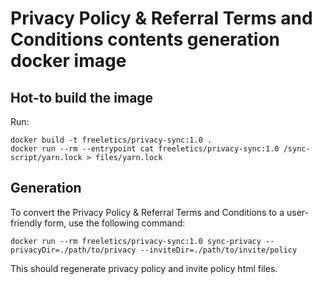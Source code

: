 # Privacy Policy & Referral Terms and Conditions contents generation docker image

## Hot-to build the image

Run:

``` shell
docker build -t freeletics/privacy-sync:1.0 .
docker run --rm --entrypoint cat freeletics/privacy-sync:1.0 /sync-script/yarn.lock > files/yarn.lock
```

## Generation
To convert the Privacy Policy & Referral Terms and Conditions to a user-friendly form, use the following command:

```
docker run --rm freeletics/privacy-sync:1.0 sync-privacy --privacyDir=./path/to/privacy --inviteDir=./path/to/invite/policy
```

This should regenerate privacy policy and invite policy html files.
